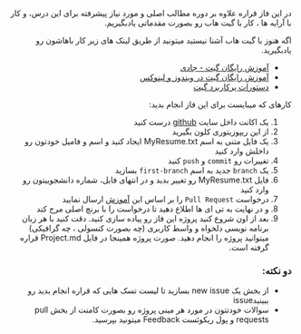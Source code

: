 <div dir="rtl" align='right'>

در این فاز قراره علاوه بر دوره مطالب اصلی و مورد نیاز پیشرفته برای این درس، و کار با آرایه ها ، کار با گیت هاب رو بصورت مقدماتی یادبگیریم.

اگه هنوز با گیت هاب آشنا نیستید میتونید 
از طریق لینک های زیر کار باهاشون رو یادبگیرید.

+ [آموزش رایگان گیت - جادی](https://faradars.org/courses/fvgit9609-git-github-gitlab)
+ [آموزش رایگان گیت در ویندوز و لینوکس](https://gotoclass.ir/courses/git/)
+ [دستورات پرکاربرد گیت](https://dzone.com/articles/top-20-git-commands-with-examples)

کارهای که میبایست برای این فاز انجام بدید: 
1. یک اکانت داخل سایت [github](https://github.com/) درست کنید
2. از این ریپوزیتوری کلون بگیرید
3. یک فایل متنی به اسم MyResume.txt ایجاد کنید و اسم و فامیل خودتون رو داخلش  وارد کنید 
4. تغییرات رو `commit` و `push` کنید 
5. یک `branch` جدید به اسم `first-branch` بسازید 
6. فایل MyResume.txt  رو تغییر بدید و در  انتهای فایل، شماره دانشجوییتون رو وارد کنید 
7. درخواست `Pull Request` را بر اساس این [آموزش](https://docs.github.com/en/github/collaborating-with-pull-requests/proposing-changes-to-your-work-with-pull-requests/creating-a-pull-request) ارسال نمایید
8. و در نهایت به تی ای ها اطلاع دهید تا درخواست را با برنچ اصلی مرج کند
9. بعد از اون شروع کنید پروژه این فاز رو پیاده سازی کنید. دقت کنید با هر زبان برنامه نویسی دلخواه و واسط کاربری (چه بصورت کنسولی ، چه گرافیکی) میتوانید پروژه را انجام دهید. صورت پروژه همینجا در فایل Project.md قراره گرفته است.

### دو نکته:

+ از بخش  یک new issue بسازید تا لیست تسک هایی که قراره انجام بدید رو ببینیدissue 
+ سوالات خودتتون در مورد هر مینی پروژه رو بصورت کامنت از بخش pull requests و پول ریکوئست Feedback میتونید بپرسید.
</div>
